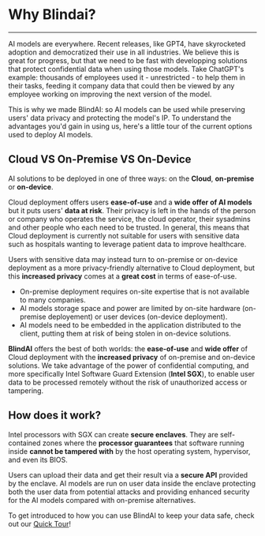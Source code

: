 # Why Blindai?
________________

AI models are everywhere. Recent releases, like GPT4, have skyrocketed adoption and democratized their use in all industries. We believe this is great for progress, but that we need to be fast with developping solutions that protect confidential data when using those models. Take ChatGPT's example: thousands of employees used it - unrestricted - to help them in their tasks, feeding it company data that could then be viewed by any employee working on improving the next version of the model.

This is why we made BlindAI: so AI models can be used while preserving users' data privacy and protecting the model's IP. To understand the advantages you'd gain in using us, here's a little tour of the current options used to deploy AI models.

## Cloud VS On-Premise VS On-Device
 
AI solutions to be deployed in one of three ways: on the **Cloud**, **on-premise** or **on-device**. 

Cloud deployment offers users **ease-of-use** and a **wide offer of AI models** but it puts users' **data at risk**. Their privacy is left in the hands of the person or company who operates the service, the cloud operator, their sysadmins and other people who each need to be trusted. In general, this means that Cloud deployment is currently not suitable for users with sensitive data such as hospitals wanting to leverage patient data to improve healthcare.

Users with sensitive data may instead turn to on-premise or on-device deployment as a more privacy-friendly alternative to Cloud deployment, but this **increased privacy** comes at a **great cost** in terms of ease-of-use. 
- On-premise deployment requires on-site expertise that is not available to many companies.
- AI models storage space and power are limited by on-site hardware (on-premise deployement) or user devices (on-device deployment).
- AI models need to be embedded in the application distributed to the client, putting them at risk of being stolen in on-device solutions.

**BlindAI** offers the best of both worlds: the **ease-of-use** and **wide offer** of Cloud deployment with the **increased privacy** of on-premise and on-device solutions. We take advantage of the power of confidential computing, and more specifically Intel Software Guard Extension (**Intel SGX**), to enable user data to be processed remotely without the risk of unauthorized access or tampering.

## How does it work?

Intel processors with SGX can create **secure enclaves**. They are self-contained zones where the **processor guarantees** that software running inside **cannot be tampered with** by the host operating system, hypervisor, and even its BIOS. 

Users can upload their data and get their result via a **secure API** provided by the enclave. AI models are run on user data inside the enclave protecting both the user data from potential attacks and providing enhanced security for the AI models compared with on-premise alternatives.

To get introduced to how you can use BlindAI to keep your data safe, check out our [Quick Tour](docs/quick-tour/blindai_quicktour.ipynb)!